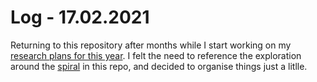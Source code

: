 # Log - 17.02.2021

Returning to this repository after months while I start working on my [research plans for this year](https://github.com/opendott-smartcities/II/). I felt the need to reference the exploration around the [spiral](../spiral) in this repo, and decided to organise things just a litlle.
